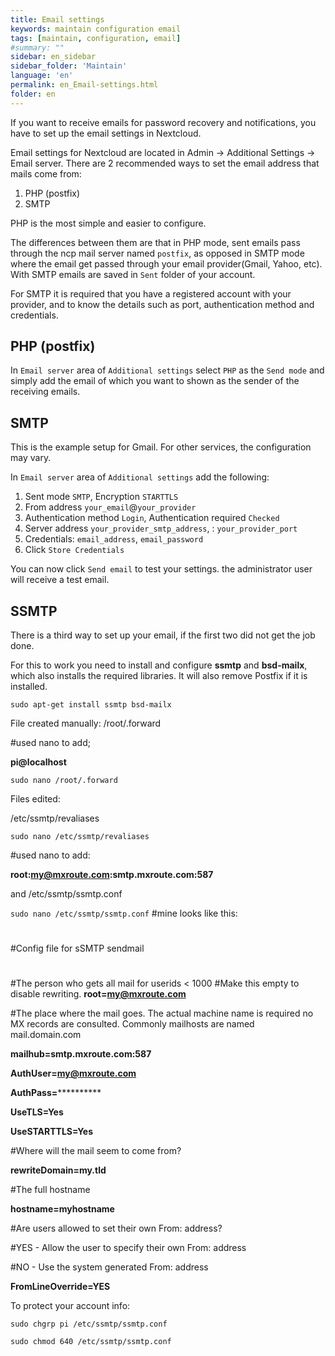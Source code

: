 ```yaml
---
title: Email settings
keywords: maintain configuration email
tags: [maintain, configuration, email]
#summary: ""
sidebar: en_sidebar
sidebar_folder: 'Maintain'
language: 'en'
permalink: en_Email-settings.html
folder: en
---
```


If you want to receive emails for password recovery and notifications, you have to set up the email settings in Nextcloud.

Email settings for Nextcloud are located in Admin -> Additional Settings -> Email server. There are 2 recommended ways to set the email address that mails come from:

1. PHP (postfix)
2. SMTP

PHP is the most simple and easier to configure.

The differences between them are that in PHP mode, sent emails pass through the ncp mail server named `postfix`, as opposed in SMTP mode where the email get passed through your email provider(Gmail, Yahoo, etc). With SMTP emails are saved in `Sent` folder of your account.

For SMTP it is required that you have a registered account with your provider, and to know the details such as port, authentication method and credentials.

## PHP (postfix)

In `Email server` area of `Additional settings` select `PHP` as the `Send mode` and simply add the email of which you want to shown as the sender of the receiving emails.

## SMTP

This is the example setup for Gmail. For other services, the configuration may vary.

In `Email server` area of `Additional settings` add the following:

1. Sent mode `SMTP`, Encryption `STARTTLS`
2. From address `your_email`@`your_provider`
3. Authentication method `Login`, Authentication required `Checked`
4. Server address `your_provider_smtp_address`, : `your_provider_port`
5. Credentials: `email_address`, `email_password`
6. Click `Store Credentials`

You can now click `Send email` to test your settings. the administrator user will receive a test email.

## SSMTP

There is a third way to set up your email, if the first two did not get the job done.

For this to work you need to install and configure **ssmtp** and **bsd-mailx**, which also installs the required libraries. It will also remove Postfix if it is installed.

`sudo apt-get install ssmtp bsd-mailx`

File created manually:
/root/.forward  

#used nano to add;

**pi@localhost**

`sudo nano /root/.forward`

Files edited:

/etc/ssmtp/revaliases

`sudo nano /etc/ssmtp/revaliases`

#used nano to add:

**root:my@mxroute.com:smtp.mxroute.com:587**

and
/etc/ssmtp/ssmtp.conf

`sudo nano /etc/ssmtp/ssmtp.conf`
#mine looks like this:
#
#Config file for sSMTP sendmail
#
#The person who gets all mail for userids < 1000
#Make this empty to disable rewriting.
**root=my@mxroute.com**

#The place where the mail goes. The actual machine name is required no
MX records are consulted. Commonly mailhosts are named mail.domain.com

**mailhub=smtp.mxroute.com:587**

**AuthUser=my@mxroute.com**

**AuthPass=************

**UseTLS=Yes**

**UseSTARTTLS=Yes**


#Where will the mail seem to come from?

**rewriteDomain=my.tld**

#The full hostname

**hostname=myhostname**

#Are users allowed to set their own From: address?

#YES - Allow the user to specify their own From: address

#NO - Use the system generated From: address

**FromLineOverride=YES**

To protect your account info:

`sudo chgrp pi /etc/ssmtp/ssmtp.conf`

`sudo chmod 640 /etc/ssmtp/ssmtp.conf`
